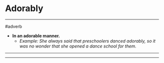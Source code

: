 # Adorably
---
#adverb
- **In an adorable manner.**
	- _Example: She always said that preschoolers danced adorably, so it was no wonder that she opened a dance school for them._
---
---
